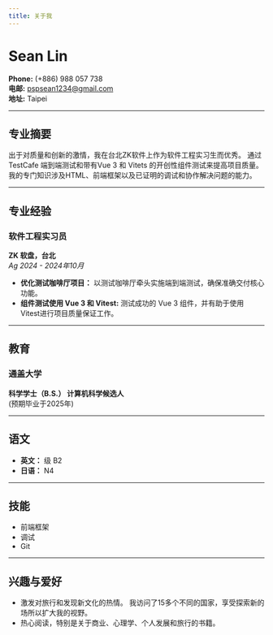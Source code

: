 ```yaml
---
title: 关于我
---
```


# Sean Lin

**Phone:** (+886) 988 057 738\
**电邮:** pspsean1234@gmail.com\
**地址:** Taipei

---

## 专业摘要

出于对质量和创新的激情，我在台北ZK软件上作为软件工程实习生而优秀。 通过 TestCafe 端到端测试和带有Vue 3 和 Vitets 的开创性组件测试来提高项目质量。 我的专门知识涉及HTML、前端框架以及已证明的调试和协作解决问题的能力。

---

## 专业经验

### 软件工程实习员

**ZK 软盘，台北**\
_Ag 2024 - 2024年10月_

- **优化测试咖啡厅项目：** 以测试咖啡厅牵头实施端到端测试，确保准确交付核心功能。
- **组件测试使用 Vue 3 和 Vitest:** 测试成功的 Vue 3 组件，并有助于使用 Vitest进行项目质量保证工作。

---

## 教育

### 通盖大学

**科学学士（B.S.） 计算机科学候选人**\
(预期毕业于2025年)

---

## 语文

- **英文：** 级 B2
- **日语：** N4

---

## 技能

- 前端框架
- 调试
- Git

---

## 兴趣与爱好

- 激发对旅行和发现新文化的热情。 我访问了15多个不同的国家，享受探索新的场所以扩大我的视野。
- 热心阅读，特别是关于商业、心理学、个人发展和旅行的书籍。
